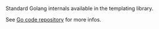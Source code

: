 Standard Golang internals available in the templating library. 

See [Go code repository](https://github.com/golang/go/blob/435b9dd1a1bae81a32eafb59a9de7fb2873cd51e/src/text/template/funcs.go#L37) for more infos.